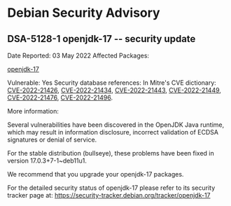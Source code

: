 
Debian Security Advisory
========================


DSA-5128-1 openjdk-17 -- security update
----------------------------------------



Date Reported:
03 May 2022
Affected Packages:

[openjdk-17](https://packages.debian.org/src:openjdk-17)

Vulnerable:
Yes
Security database references:
In Mitre's CVE dictionary: [CVE-2022-21426](https://security-tracker.debian.org/tracker/CVE-2022-21426), [CVE-2022-21434](https://security-tracker.debian.org/tracker/CVE-2022-21434), [CVE-2022-21443](https://security-tracker.debian.org/tracker/CVE-2022-21443), [CVE-2022-21449](https://security-tracker.debian.org/tracker/CVE-2022-21449), [CVE-2022-21476](https://security-tracker.debian.org/tracker/CVE-2022-21476), [CVE-2022-21496](https://security-tracker.debian.org/tracker/CVE-2022-21496).  

More information:

Several vulnerabilities have been discovered in the OpenJDK Java runtime,
which may result in information disclosure, incorrect validation of ECDSA
signatures or denial of service.


For the stable distribution (bullseye), these problems have been fixed in
version 17.0.3+7-1~deb11u1.


We recommend that you upgrade your openjdk-17 packages.


For the detailed security status of openjdk-17 please refer to
its security tracker page at:
<https://security-tracker.debian.org/tracker/openjdk-17>





